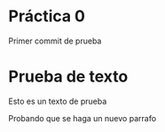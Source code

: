  # Práctica 0

Primer commit de prueba


# Prueba de texto

Esto es un texto de prueba

Probando que se haga un nuevo parrafo